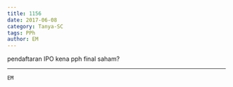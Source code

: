 ```yaml
---
title: 1156
date: 2017-06-08
category: Tanya-SC
tags: PPh
author: EM
---
```


pendaftaran IPO kena pph final saham?

---



`EM`

